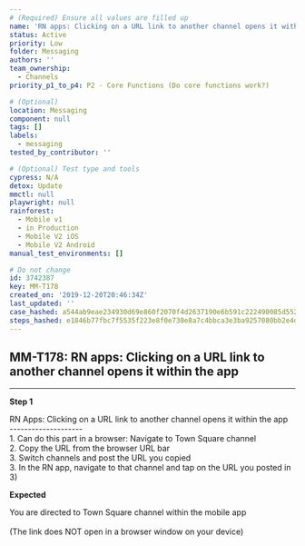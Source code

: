 ```yaml
---
# (Required) Ensure all values are filled up
name: 'RN apps: Clicking on a URL link to another channel opens it within the app'
status: Active
priority: Low
folder: Messaging
authors: ''
team_ownership:
  - Channels
priority_p1_to_p4: P2 - Core Functions (Do core functions work?)

# (Optional)
location: Messaging
component: null
tags: []
labels:
  - messaging
tested_by_contributor: ''

# (Optional) Test type and tools
cypress: N/A
detox: Update
mmctl: null
playwright: null
rainforest:
  - Mobile v1
  - in Production
  - Mobile V2 iOS
  - Mobile V2 Android
manual_test_environments: []

# Do not change
id: 3742387
key: MM-T178
created_on: '2019-12-20T20:46:34Z'
last_updated: ''
case_hashed: a544ab9eae234930d69e860f2070f4d2637190e6b591c222490085d55202774e6bfdbe0fc314201b470c1990457e1daf
steps_hashed: e1846b77fbc7f5535f223e8f0e730e8a7c4bbca3e3ba9257080bb2e4d56cac33401d9acaa4e15de8382380dff064ab49
---
```


<!-- (Auto-generated) Based on frontmatter's "key" and "name" -->

## MM-T178: RN apps: Clicking on a URL link to another channel opens it within the app

---

**Step 1**

RN Apps: Clicking on a URL link to another channel opens it within the app\
\--------------------\
1\. Can do this part in a browser: Navigate to Town Square channel\
2\. Copy the URL from the browser URL bar\
3\. Switch channels and post the URL you copied\
3\. In the RN app, navigate to that channel and tap on the URL you posted in 3)

**Expected**

You are directed to Town Square channel within the mobile app\
\
(The link does NOT open in a browser window on your device)
